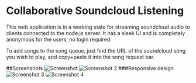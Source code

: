 # Collaborative Soundcloud Listening
This web application is in a working state for streaming soundcloud audio to clients connected to the node.js server. It has a sleek UI and is completely anonymous for the users, no login required.

To add songs to the song queue, just find the URL of the soundcloud song you wish to play, and copy+paste it into the song request bar.

##Screenshots
![Screenshot](http://i.imgur.com/C1DcPQ8.jpg)
![Screenshot 2](http://i.imgur.com/dO6ZpI3.jpg)
###Responsive design
![Screenshot 3](http://i.imgur.com/U7NzLEm.png)
![Screenshot 4](http://i.imgur.com/bqURWY2.png)
